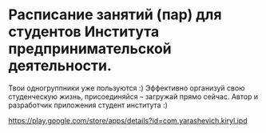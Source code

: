 # Расписание занятий (пар) для студентов Института предпринимательской деятельности. 

Твои одногруппники уже пользуются :) Эффективно организуй свою студенческую жизнь, присоединяйся – загружай прямо сейчас.
Автор и разработчик приложения студент института :)

https://play.google.com/store/apps/details?id=com.yarashevich.kiryl.ipd
